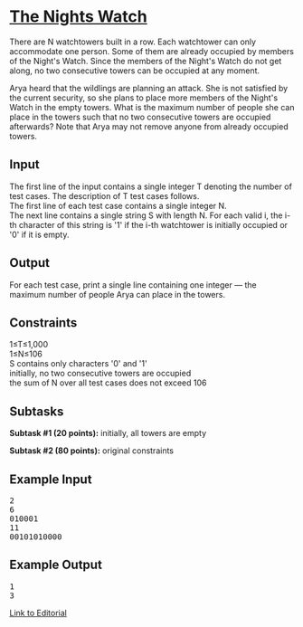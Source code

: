 # [The Nights Watch](https://www.codechef.com/problems/WTCH)
There are N watchtowers built in a row. Each watchtower can only accommodate one person. Some of them are already occupied by members of the Night's Watch. Since the members of the Night's Watch do not get along, no two consecutive towers can be occupied at any moment.</br>

Arya heard that the wildlings are planning an attack. She is not satisfied by the current security, so she plans to place more members of the Night's Watch in the empty towers. What is the maximum number of people she can place in the towers such that no two consecutive towers are occupied afterwards? Note that Arya may not remove anyone from already occupied towers.</br>

## Input
The first line of the input contains a single integer T denoting the number of test cases. The description of T test cases follows.</br>
The first line of each test case contains a single integer N.</br>
The next line contains a single string S with length N. For each valid i, the i-th character of this string is '1' if the i-th watchtower is initially occupied or '0' if it is empty.</br>

## Output
For each test case, print a single line containing one integer — the maximum number of people Arya can place in the towers.</br>

## Constraints
1≤T≤1,000</br>
1≤N≤106</br>
S contains only characters '0' and '1'</br>
initially, no two consecutive towers are occupied</br>
the sum of N over all test cases does not exceed 106</br>

## Subtasks
**Subtask #1 (20 points):** initially, all towers are empty</br>

**Subtask #2 (80 points):** original constraints</br>

## Example Input
<pre>
2
6
010001
11
00101010000
</pre>
## Example Output
<pre>
1
3
</pre>

[Link to Editorial](https://discuss.codechef.com/problems/WTCH)
